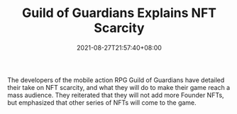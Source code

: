 ﻿---
title: "Guild of Guardians Explains NFT Scarcity"
date: 2021-08-27T21:57:40+08:00
lastmod: 2021-08-27T16:45:40+08:00
draft: false
authors: ["Jade"]
description: "The developers of the mobile action RPG Guild of Guardians have detailed their take on NFT scarcity, and what they will do to make their game reach a mass audience. They reiterated that they will not add more Founder NFTs, but emphasized that other series of NFTs will come to the game."
featuredImage: "guild-of-guardians-explains-nft-scarcity.png"
tags: ["Virtual World","Play to Earn"]
categories: ["news"]
news: ["Virtual World"]
weight: 
lightgallery: true
pinned: false
recommend: false
recommend1: false
---

The developers of the mobile action RPG Guild of Guardians have detailed their take on NFT scarcity, and what they will do to make their game reach a mass audience. They reiterated that they will not add more Founder NFTs, but emphasized that other series of NFTs will come to the game.

<!--more-->

